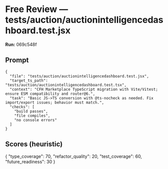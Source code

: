 # Free Review — tests/auction/auctionintelligencedashboard.test.jsx

**Run:** 069c548f

## Prompt

```
{
  "file": "tests/auction/auctionintelligencedashboard.test.jsx",
  "target_ts_path": "tests/auction/auctionintelligencedashboard.test.tsx",
  "context": "CFH Marketplace TypeScript migration with Vite/Vitest; ensure ESM compatibility and router@6.",
  "task": "Basic JS->TS conversion with @ts-nocheck as needed. Fix import/export issues; behavior must match.",
  "checks": [
    "build passes",
    "file compiles",
    "no console errors"
  ]
}
```

## Scores (heuristic)

{
  "type_coverage": 70,
  "refactor_quality": 20,
  "test_coverage": 60,
  "future_readiness": 30
}

